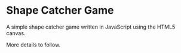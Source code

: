 # Shape Catcher Game

A simple shape catcher game written in JavaScript using the HTML5 canvas.

More details to follow.
